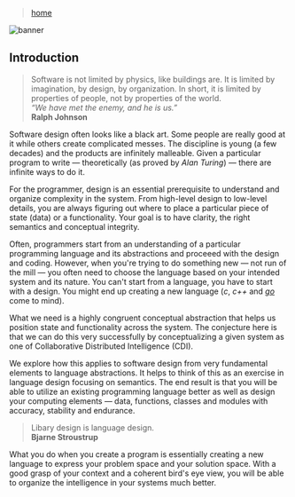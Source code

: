 > [home](../)

![banner](/cdi/photos/banner.png)

## Introduction

> Software is not limited by physics, like buildings are.
> It is limited by imagination, by design, by organization.
> In short, it is limited by properties of people, not by properties of the world.  
>   _“We have met the enemy, and he is us.”_  
> **Ralph Johnson**

Software design often looks like a black art.
Some people are really good at it while others create complicated messes.
The discipline is young (a few decades) and the products are infinitely malleable.
Given a particular program to write — theoretically (as proved by _Alan Turing_) —
there are infinite ways to do it.

For the programmer, design is an essential prerequisite to understand and
organize complexity in the system.
From high-level design to low-level details, you are always figuring out
where to place a particular piece of state (data) or a functionality.
Your goal is to have clarity, the right semantics and conceptual integrity.

Often, programmers start from an understanding of a particular programming
language and its abstractions and proceeed with the design and coding.
However, when you're trying to do something new — not run of the mill — you
often need to choose the language based on your intended system and its nature.
You can't start from a language, you have to start with a design.
You might end up creating a new language (_c_, _c++_ and [_go_](/go) come to mind).

What we need is a highly congruent conceptual abstraction that helps
us position state and functionality across the system.
The conjecture here is that we can do this very successfully by conceptualizing
a given system as one of Collaborative Distributed Intelligence (CDI).

We explore how this applies to software design from very fundamental
elements to language abstractions.
It helps to think of this as an exercise in language design focusing on semantics.
The end result is that you will be able to utilize an existing
programming language better as well as design your computing elements —
data, functions, classes and modules with accuracy, stability and endurance.

> Libary design is language design.  
> **Bjarne Stroustrup**

What you do when you create a program is essentially creating a new language
to express your problem space and your solution space.
With a good grasp of your context and a coherent bird's eye view, you will
be able to organize the intelligence in your systems much better.
